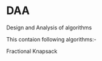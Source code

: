 # DAA
Design and Analysis of algorithms

This contaion following algorithms:-

 Fractional Knapsack
 
